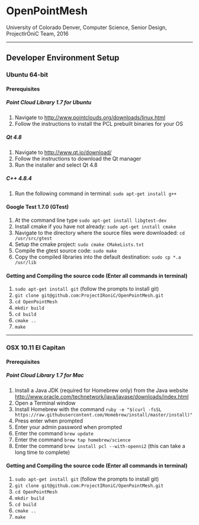 # OpenPointMesh
University of Colorado Denver, Computer Science, Senior Design, ProjectIrOniC Team, 2016

-----

## Developer Environment Setup
### Ubuntu 64-bit
#### Prerequisites
##### Point Cloud Library 1.7 for Ubuntu
1. Navigate to http://www.pointclouds.org/downloads/linux.html
2. Follow the instructions to install the PCL prebuilt binaries for your OS

##### Qt 4.8
1. Navigate to http://www.qt.io/download/
2. Follow the instructions to download the Qt manager
3. Run the installer and select Qt 4.8

##### C++ 4.8.4
1. Run the following command in terminal: `sudo apt-get install g++`

#### Google Test 1.7.0 (GTest)
1. At the command line type `sudo apt-get install libgtest-dev`
2. Install cmake if you have not already: `sudo apt-get install cmake`
3. Navigate to the directory where the source files were downloaded: `cd /usr/src/gtest`
4. Setup the cmake project: `sudo cmake CMakeLists.txt`
5. Compile the gtest source code: `sudo make`
6. Copy the compiled libraries into the default destination: `sudo cp *.a /usr/lib`

#### Getting and Compiling the source code (Enter all commands in terminal)
1. `sudo apt-get install git` (follow the prompts to install git)
2. `git clone git@github.com:ProjectIRoniC/OpenPointMesh.git`
3. `cd OpenPointMesh`
4. `mkdir build`
5. `cd build`
6. `cmake ..`
7. `make`

-----

### OSX 10.11 El Capitan
#### Prerequisites
##### Point Cloud Library 1.7 for Mac
1. Install a Java JDK (required for Homebrew only) from the Java website http://www.oracle.com/technetwork/java/javase/downloads/index.html
2. Open a Terminal window
3. Install Homebrew with the command `ruby -e "$(curl -fsSL https://raw.githubusercontent.com/Homebrew/install/master/install)"`
4. Press enter when prompted
5. Enter your admin password when prompted
6. Enter the command `brew update`
7. Enter the command `brew tap homebrew/science`
8. Enter the command `brew install pcl --with-openni2` (this can take a long time to complete)

#### Getting and Compiling the source code (Enter all commands in terminal)
1. `sudo apt-get install git` (follow the prompts to install git)
2. `git clone git@github.com:ProjectIRoniC/OpenPointMesh.git`
3. `cd OpenPointMesh`
4. `mkdir build`
5. `cd build`
6. `cmake ..`
7. `make`
